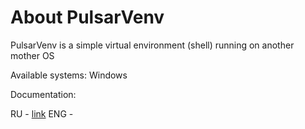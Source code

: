 # About PulsarVenv

PulsarVenv is a simple virtual environment (shell) running on another mother OS

Available systems: Windows

Documentation:

RU - [link](./public/documentation/RUDOC.md)
ENG - 


